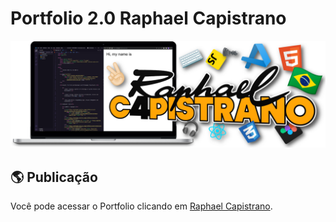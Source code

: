# Portfolio 2.0 Raphael Capistrano
<a href="https://raphaelcapistrano.dev.br/">
<img src="https://github.com/C4PISTRANO/Portfolio/blob/main/src/img/BannerRaphaelCapistrano.png">
</a>

## :earth_americas: Publicação

Você pode acessar o Portfolio clicando em [Raphael Capistrano](https://raphaelcapistrano.dev.br/).
